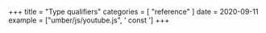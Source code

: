 +++
title = "Type qualifiers"
categories = [ "reference" ]
date = 2020-09-11
example = ["umber/js/youtube.js", ' const ']
+++

